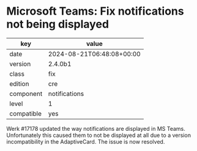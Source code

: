 [//]: # (werk v2)
# Microsoft Teams: Fix notifications not being displayed

key        | value
---------- | ---
date       | 2024-08-21T06:48:08+00:00
version    | 2.4.0b1
class      | fix
edition    | cre
component  | notifications
level      | 1
compatible | yes

Werk #17178 updated the way notifications are displayed in MS Teams.
Unfortunately this caused them to not be displayed at all due to a version
incompatibility in the AdaptiveCard. The issue is now resolved.
